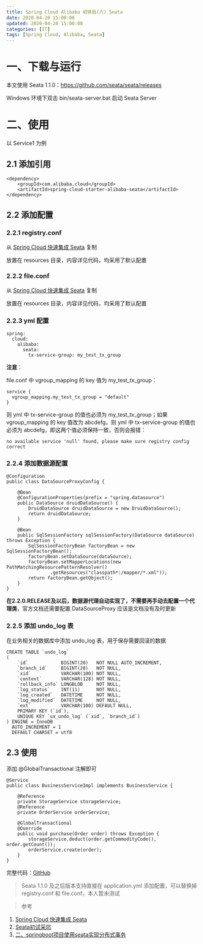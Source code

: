 ```yaml
---
title: Spring Cloud Alibaba 初体验(六) Seata
date: 2020-04-20 15:00:00
updated: 2020-04-20 15:00:00
categories: [IT]
tags: [Spring Cloud, Alibaba, Seata]
---
```


# 一、下载与运行

本文使用 Seata 1.1.0：https://github.com/seata/seata/releases

Windows 环境下双击 bin/seata-server.bat 启动 Seata Server

# 二、使用

以 Service1 为例

## 2.1 添加引用

```
<dependency>
	<groupId>com.alibaba.cloud</groupId>
	<artifactId>spring-cloud-starter-alibaba-seata</artifactId>
</dependency>
```

## 2.2 添加配置

### 2.2.1 registry.conf

从 [Spring Cloud 快速集成 Seata](https://github.com/seata/seata-samples/blob/master/doc/quick-integration-with-spring-cloud.md) 复制

放置在 resources 目录，内容详见代码，均采用了默认配置

### 2.2.2 file.conf

从 [Spring Cloud 快速集成 Seata](https://github.com/seata/seata-samples/blob/master/doc/quick-integration-with-spring-cloud.md) 复制

放置在 resources 目录，内容详见代码，均采用了默认配置


### 2.2.3 yml 配置

```
spring:
  cloud:
    alibaba:
      seata:
        tx-service-group: my_test_tx_group
```

**注意**：

file.conf 中 vgroup_mapping 的 key 值为 my_test_tx_group：
 
```
service {
  vgroup_mapping.my_test_tx_group = "default"
}
```
则 yml 中 tx-service-group 的值也必须为 my_test_tx_group；如果 vgroup_mapping 的 key 值改为 abcdefg，则 yml 中 tx-service-group 的值也必须为 abcdefg，即这两个值必须保持一致，否则会报错：

```
no available service 'null' found, please make sure registry config correct
```

### 2.2.4 添加数据源配置

```
@Configuration
public class DataSourceProxyConfig {

    @Bean
    @ConfigurationProperties(prefix = "spring.datasource")
    public DataSource druidDataSource() {
        DruidDataSource druidDataSource = new DruidDataSource();
        return druidDataSource;
    }

    @Bean
    public SqlSessionFactory sqlSessionFactory(DataSource dataSource) throws Exception {
        SqlSessionFactoryBean factoryBean = new SqlSessionFactoryBean();
        factoryBean.setDataSource(dataSource);
        factoryBean.setMapperLocations(new PathMatchingResourcePatternResolver()
                .getResources("classpath*:/mapper/*.xml"));
        return factoryBean.getObject();
    }
}
```

**在2.2.0.RELEASE及以后，数据源代理自动实现了，不需要再手动去配置一个代理类**，官方文档还需要配置 DataSourceProxy 应该是文档没有及时更新

### 2.2.5 添加 undo_log 表

在业务相关的数据库中添加 undo_log 表，用于保存需要回滚的数据

```
CREATE TABLE `undo_log`
(
    `id`            BIGINT(20)   NOT NULL AUTO_INCREMENT,
    `branch_id`     BIGINT(20)   NOT NULL,
    `xid`           VARCHAR(100) NOT NULL,
    `context`       VARCHAR(128) NOT NULL,
    `rollback_info` LONGBLOB     NOT NULL,
    `log_status`    INT(11)      NOT NULL,
    `log_created`   DATETIME     NOT NULL,
    `log_modified`  DATETIME     NOT NULL,
    `ext`           VARCHAR(100) DEFAULT NULL,
    PRIMARY KEY (`id`),
    UNIQUE KEY `ux_undo_log` (`xid`, `branch_id`)
) ENGINE = InnoDB
  AUTO_INCREMENT = 1
  DEFAULT CHARSET = utf8
```

## 2.3 使用

添加 @GlobalTransactional 注解即可

```
@Service
public class BusinessServiceImpl implements BusinessService {

    @Reference
    private StorageService storageService;
    @Reference
    private OrderService orderService;

    @GlobalTransactional
    @Override
    public void purchase(Order order) throws Exception {
        storageService.deduct(order.getCommodityCode(), order.getCount());
        orderService.create(order);
    }
}
```

完整代码：[GitHub](https://github.com/VictorBu/code-snippet/tree/master/java/spring-cloud-alibaba-parent)

> Seata 1.1.0 及之后版本支持直接在 application.yml 添加配置，可以替换掉 registry.conf 和 file.conf，本人暂未测试

> 参考

1. [Spring Cloud 快速集成 Seata](https://github.com/seata/seata-samples/blob/master/doc/quick-integration-with-spring-cloud.md)
1. [Seata初试采坑](https://blog.csdn.net/Yunwei_Zheng/article/details/104839881)
1. [二、springboot项目使用seata实现分布式事务](https://www.cnblogs.com/lay2017/p/12383066.html)

